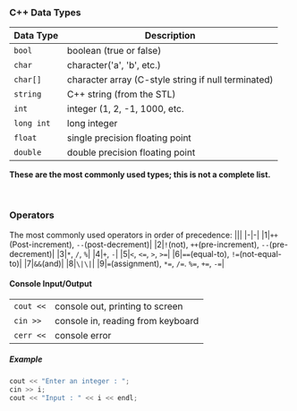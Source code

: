 ### C++ Data Types

|**Data Type**|**Description**|
|-|-|
|`bool`|boolean (true or false)|
|`char`|character('a', 'b', etc.)|
|`char[]`|character array (C-style string if null terminated)|
|`string`|C++ string (from the STL)|
|`int`|integer (1, 2, -1, 1000, etc.|
|`long int`|long integer|
|`float`|single precision floating point|
|`double`|double precision floating point|

**These are the most commonly used types; this is not a complete list.**

<br>

### Operators

The most commonly used operators in order of precedence:
|||
|-|-|
|1|`++`(Post-increment), `--`(post-decrement)|
|2|`!`(not), `++`(pre-increment), `--`(pre-decrement)|
|3|`*`, `/`, `%`|
|4|`+`, `-`|
|5|`<`, `<=`, `>`, `>=`|
|6|`==`(equal-to), `!=`(not-equal-to)|
|7|`&&`(and)|
|8|`\|\|`|
|9|`=`(assignment), `*=`, `/=`. `%=`, `+=`, `-=`|

#### Console Input/Output

|||
|-|-|
|`cout <<`|console out, printing to screen|
|`cin >>`|console in, reading from keyboard|
|`cerr <<`|console error|

##### Example
``` cpp
cout << "Enter an integer : ";
cin >> i;
cout << "Input : " << i << endl;

```
